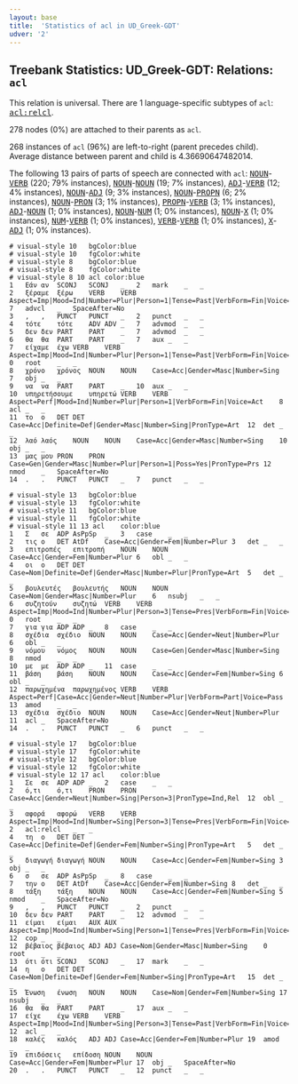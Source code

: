 ```yaml
---
layout: base
title:  'Statistics of acl in UD_Greek-GDT'
udver: '2'
---
```


## Treebank Statistics: UD_Greek-GDT: Relations: `acl`

This relation is universal.
There are 1 language-specific subtypes of `acl`: <tt><a href="el_gdt-dep-acl-relcl.html">acl:relcl</a></tt>.

278 nodes (0%) are attached to their parents as `acl`.

268 instances of `acl` (96%) are left-to-right (parent precedes child).
Average distance between parent and child is 4.36690647482014.

The following 13 pairs of parts of speech are connected with `acl`: <tt><a href="el_gdt-pos-NOUN.html">NOUN</a></tt>-<tt><a href="el_gdt-pos-VERB.html">VERB</a></tt> (220; 79% instances), <tt><a href="el_gdt-pos-NOUN.html">NOUN</a></tt>-<tt><a href="el_gdt-pos-NOUN.html">NOUN</a></tt> (19; 7% instances), <tt><a href="el_gdt-pos-ADJ.html">ADJ</a></tt>-<tt><a href="el_gdt-pos-VERB.html">VERB</a></tt> (12; 4% instances), <tt><a href="el_gdt-pos-NOUN.html">NOUN</a></tt>-<tt><a href="el_gdt-pos-ADJ.html">ADJ</a></tt> (9; 3% instances), <tt><a href="el_gdt-pos-NOUN.html">NOUN</a></tt>-<tt><a href="el_gdt-pos-PROPN.html">PROPN</a></tt> (6; 2% instances), <tt><a href="el_gdt-pos-NOUN.html">NOUN</a></tt>-<tt><a href="el_gdt-pos-PRON.html">PRON</a></tt> (3; 1% instances), <tt><a href="el_gdt-pos-PROPN.html">PROPN</a></tt>-<tt><a href="el_gdt-pos-VERB.html">VERB</a></tt> (3; 1% instances), <tt><a href="el_gdt-pos-ADJ.html">ADJ</a></tt>-<tt><a href="el_gdt-pos-NOUN.html">NOUN</a></tt> (1; 0% instances), <tt><a href="el_gdt-pos-NOUN.html">NOUN</a></tt>-<tt><a href="el_gdt-pos-NUM.html">NUM</a></tt> (1; 0% instances), <tt><a href="el_gdt-pos-NOUN.html">NOUN</a></tt>-<tt><a href="el_gdt-pos-X.html">X</a></tt> (1; 0% instances), <tt><a href="el_gdt-pos-NUM.html">NUM</a></tt>-<tt><a href="el_gdt-pos-VERB.html">VERB</a></tt> (1; 0% instances), <tt><a href="el_gdt-pos-VERB.html">VERB</a></tt>-<tt><a href="el_gdt-pos-VERB.html">VERB</a></tt> (1; 0% instances), <tt><a href="el_gdt-pos-X.html">X</a></tt>-<tt><a href="el_gdt-pos-ADJ.html">ADJ</a></tt> (1; 0% instances).


~~~ conllu
# visual-style 10	bgColor:blue
# visual-style 10	fgColor:white
# visual-style 8	bgColor:blue
# visual-style 8	fgColor:white
# visual-style 8 10 acl	color:blue
1	Εάν	αν	SCONJ	SCONJ	_	2	mark	_	_
2	ξέραμε	ξέρω	VERB	VERB	Aspect=Imp|Mood=Ind|Number=Plur|Person=1|Tense=Past|VerbForm=Fin|Voice=Act	7	advcl	_	SpaceAfter=No
3	,	,	PUNCT	PUNCT	_	2	punct	_	_
4	τότε	τότε	ADV	ADV	_	7	advmod	_	_
5	δεν	δεν	PART	PART	_	7	advmod	_	_
6	θα	θα	PART	PART	_	7	aux	_	_
7	είχαμε	έχω	VERB	VERB	Aspect=Imp|Mood=Ind|Number=Plur|Person=1|Tense=Past|VerbForm=Fin|Voice=Act	0	root	_	_
8	χρόνο	χρόνος	NOUN	NOUN	Case=Acc|Gender=Masc|Number=Sing	7	obj	_	_
9	να	να	PART	PART	_	10	aux	_	_
10	υπηρετήσουμε	υπηρετώ	VERB	VERB	Aspect=Perf|Mood=Ind|Number=Plur|Person=1|VerbForm=Fin|Voice=Act	8	acl	_	_
11	το	ο	DET	DET	Case=Acc|Definite=Def|Gender=Masc|Number=Sing|PronType=Art	12	det	_	_
12	λαό	λαός	NOUN	NOUN	Case=Acc|Gender=Masc|Number=Sing	10	obj	_	_
13	μας	μου	PRON	PRON	Case=Gen|Gender=Masc|Number=Plur|Person=1|Poss=Yes|PronType=Prs	12	nmod	_	SpaceAfter=No
14	.	.	PUNCT	PUNCT	_	7	punct	_	_

~~~


~~~ conllu
# visual-style 13	bgColor:blue
# visual-style 13	fgColor:white
# visual-style 11	bgColor:blue
# visual-style 11	fgColor:white
# visual-style 11 13 acl	color:blue
1	Σ	σε	ADP	AsPpSp	_	3	case	_	_
2	τις	ο	DET	AtDf	Case=Acc|Gender=Fem|Number=Plur	3	det	_	_
3	επιτροπές	επιτροπή	NOUN	NOUN	Case=Acc|Gender=Fem|Number=Plur	6	obl	_	_
4	οι	ο	DET	DET	Case=Nom|Definite=Def|Gender=Masc|Number=Plur|PronType=Art	5	det	_	_
5	βουλευτές	βουλευτής	NOUN	NOUN	Case=Nom|Gender=Masc|Number=Plur	6	nsubj	_	_
6	συζητούν	συζητώ	VERB	VERB	Aspect=Imp|Mood=Ind|Number=Plur|Person=3|Tense=Pres|VerbForm=Fin|Voice=Act	0	root	_	_
7	για	για	ADP	ADP	_	8	case	_	_
8	σχέδια	σχέδιο	NOUN	NOUN	Case=Acc|Gender=Neut|Number=Plur	6	obl	_	_
9	νόμου	νόμος	NOUN	NOUN	Case=Gen|Gender=Masc|Number=Sing	8	nmod	_	_
10	με	με	ADP	ADP	_	11	case	_	_
11	βάση	βάση	NOUN	NOUN	Case=Acc|Gender=Fem|Number=Sing	6	obl	_	_
12	παρωχημένα	παρωχημένος	VERB	VERB	Aspect=Perf|Case=Acc|Gender=Neut|Number=Plur|VerbForm=Part|Voice=Pass	13	amod	_	_
13	σχέδια	σχέδιο	NOUN	NOUN	Case=Acc|Gender=Neut|Number=Plur	11	acl	_	SpaceAfter=No
14	.	.	PUNCT	PUNCT	_	6	punct	_	_

~~~


~~~ conllu
# visual-style 17	bgColor:blue
# visual-style 17	fgColor:white
# visual-style 12	bgColor:blue
# visual-style 12	fgColor:white
# visual-style 12 17 acl	color:blue
1	Σε	σε	ADP	ADP	_	2	case	_	_
2	ό,τι	ό,τι	PRON	PRON	Case=Acc|Gender=Neut|Number=Sing|Person=3|PronType=Ind,Rel	12	obl	_	_
3	αφορά	αφορώ	VERB	VERB	Aspect=Imp|Mood=Ind|Number=Sing|Person=3|Tense=Pres|VerbForm=Fin|Voice=Act	2	acl:relcl	_	_
4	τη	ο	DET	DET	Case=Acc|Definite=Def|Gender=Fem|Number=Sing|PronType=Art	5	det	_	_
5	διαγωγή	διαγωγή	NOUN	NOUN	Case=Acc|Gender=Fem|Number=Sing	3	obj	_	_
6	σ	σε	ADP	AsPpSp	_	8	case	_	_
7	την	ο	DET	AtDf	Case=Acc|Gender=Fem|Number=Sing	8	det	_	_
8	τάξη	τάξη	NOUN	NOUN	Case=Acc|Gender=Fem|Number=Sing	5	nmod	_	SpaceAfter=No
9	,	,	PUNCT	PUNCT	_	2	punct	_	_
10	δεν	δεν	PART	PART	_	12	advmod	_	_
11	είμαι	είμαι	AUX	AUX	Aspect=Imp|Mood=Ind|Number=Sing|Person=1|Tense=Pres|VerbForm=Fin|Voice=Pass	12	cop	_	_
12	βέβαιος	βέβαιος	ADJ	ADJ	Case=Nom|Gender=Masc|Number=Sing	0	root	_	_
13	ότι	ότι	SCONJ	SCONJ	_	17	mark	_	_
14	η	ο	DET	DET	Case=Nom|Definite=Def|Gender=Fem|Number=Sing|PronType=Art	15	det	_	_
15	Ένωση	ένωση	NOUN	NOUN	Case=Nom|Gender=Fem|Number=Sing	17	nsubj	_	_
16	θα	θα	PART	PART	_	17	aux	_	_
17	είχε	έχω	VERB	VERB	Aspect=Imp|Mood=Ind|Number=Sing|Person=3|Tense=Past|VerbForm=Fin|Voice=Act	12	acl	_	_
18	καλές	καλός	ADJ	ADJ	Case=Acc|Gender=Fem|Number=Plur	19	amod	_	_
19	επιδόσεις	επίδοση	NOUN	NOUN	Case=Acc|Gender=Fem|Number=Plur	17	obj	_	SpaceAfter=No
20	.	.	PUNCT	PUNCT	_	12	punct	_	_

~~~



